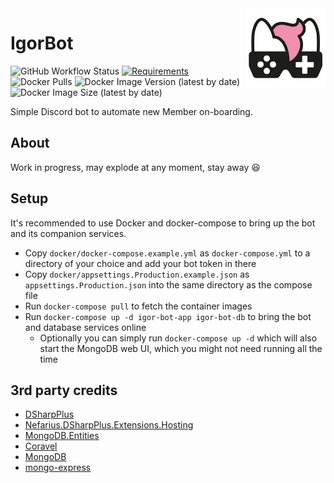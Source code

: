 <img src="assets/NSS-128x128.png" align="right" />

# IgorBot

![GitHub Workflow Status](https://img.shields.io/github/actions/workflow/status/nefarius/IgorBot/docker-image.yml) [![Requirements](https://img.shields.io/badge/Requirements-.NET%207.0-blue.svg)](https://github.com/dotnet/core/blob/main/release-notes/7.0/supported-os.md) ![Docker Pulls](https://img.shields.io/docker/pulls/containinger/igor-bot) ![Docker Image Version (latest by date)](https://img.shields.io/docker/v/containinger/igor-bot) ![Docker Image Size (latest by date)](https://img.shields.io/docker/image-size/containinger/igor-bot)

Simple Discord bot to automate new Member on-boarding.

## About

Work in progress, may explode at any moment, stay away 😆

## Setup

It's recommended to use Docker and docker-compose to bring up the bot and its companion services.

- Copy `docker/docker-compose.example.yml` as `docker-compose.yml` to a directory of your choice and add your bot token in there
- Copy `docker/appsettings.Production.example.json` as `appsettings.Production.json` into the same directory as the compose file
- Run `docker-compose pull` to fetch the container images
- Run `docker-compose up -d igor-bot-app igor-bot-db` to bring the bot and database services online
  - Optionally you can simply run `docker-compose up -d` which will also start the MongoDB web UI, which you might not need running all the time

## 3rd party credits

- [DSharpPlus](https://github.com/DSharpPlus/DSharpPlus)
- [Nefarius.DSharpPlus.Extensions.Hosting](https://github.com/nefarius/Nefarius.DSharpPlus.Extensions.Hosting)
- [MongoDB.Entities](https://mongodb-entities.com/)
- [Coravel](https://docs.coravel.net/)
- [MongoDB](https://www.mongodb.com/)
- [mongo-express](https://github.com/mongo-express/mongo-express)
